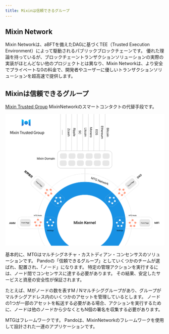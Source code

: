 ```yaml
---
title: Mixinは信頼できるグループ
---
```


## Mixin Network

Mixin Networkは、aBFTを備えたDAGに基づくTEE（Trusted Execution Environment）によって駆動されるパブリックブロックチェーンです。 優れた理論を持っているが、ブロックチェーントランザクションソリューションの実際の実装がほとんどない他のプロジェクトとは異なり、Mixin Networkは、より安全でプライベートな0の料金で、開発者やユーザーに優しいトランザクションソリューションを超高速で提供します。

## Mixinは信頼できるグループ

[Mixin Trusted Group](https://developers.mixin.one/document/mainnet/mtg) MixinNetworkのスマートコンタクトの代替手段です。

![](./assets/overview-architecture.svg)

基本的に、MTGはマルチシグネチャ・カストディアン・コンセンサスのソリューションです。 Pandoの「信頼できるグループ」としていくつかのチームが選ばれ、配置され、「ノード」になります。 特定の管理アクションを実行するには、ノード間でコンセンサスに達する必要があります。 その結果、安定したサービスと資産の安全性が保証されます。

たとえば、Mがノードの数を表すM / Nマルチシググループがあり、グループがマルチシグアドレス内のいくつかのアセットを管理しているとします。 ノードの1つが一部のアセットを転送する必要がある場合、アクションを実行するために、ノードは他のノードから少なくともN個の署名を収集する必要があります。

MTGはフレームワークです。 Pandoは、MixinNetworkのフレームワークを使用して設計された一連のアプリケーションです。

